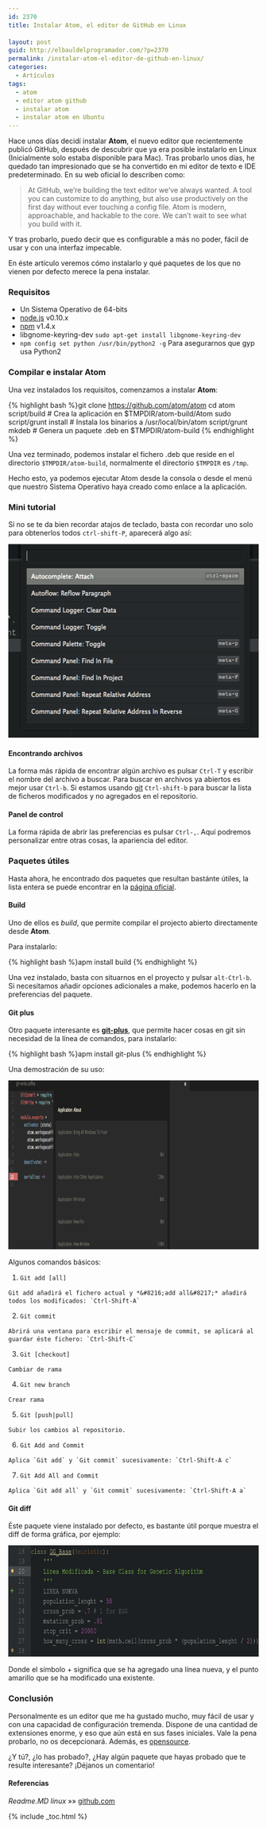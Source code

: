 ```yaml
---
id: 2370
title: Instalar Atom, el editor de GitHub en Linux

layout: post
guid: http://elbauldelprogramador.com/?p=2370
permalink: /instalar-atom-el-editor-de-github-en-linux/
categories:
  - Artículos
tags:
  - atom
  - editor atom github
  - instalar atom
  - instalar atom en Ubuntu
---
```

Hace unos días decidí instalar **Atom**, el nuevo editor que recientemente publicó GitHub, después de descubrir que ya era posible instalarlo en Linux (Inicialmente solo estaba disponible para Mac). Tras probarlo unos días, he quedado tan impresionado que se ha convertido en mi editor de texto e IDE predeterminado. En su web oficial lo describen como:

> At GitHub, we&#8217;re building the text editor we&#8217;ve always wanted. A tool you can customize to do anything, but also use productively on the first day without ever touching a config file. Atom is modern, approachable, and hackable to the core. We can&#8217;t wait to see what you build with it. 

Y tras probarlo, puedo decir que es configurable a más no poder, fácil de usar y con una interfaz impecable. 

En éste artículo veremos cómo instalarlo y qué paquetes de los que no vienen por defecto merece la pena instalar.

<!--more-->

### Requisitos

  * Un Sistema Operativo de 64-bits
  * <a target="_blank" href="http://nodejs.org/download/">node.js</a> v0.10.x
  * <a target="_blank" href="http://www.npmjs.org/">npm</a> v1.4.x 
  * libgnome-keyring-dev `sudo apt-get install libgnome-keyring-dev`
  * `npm config set python /usr/bin/python2 -g` Para asegurarnos que gyp usa Python2

### Compilar e instalar Atom

Una vez instalados los requisitos, comenzamos a instalar **Atom**:

{% highlight bash %}git clone https://github.com/atom/atom
cd atom
script/build # Crea la aplicación en $TMPDIR/atom-build/Atom
sudo script/grunt install # Instala los binarios a /usr/local/bin/atom
script/grunt mkdeb # Genera un paquete .deb en  $TMPDIR/atom-build
{% endhighlight %}

Una vez terminado, podemos instalar el fichero .deb que reside en el directorio `$TMPDIR/atom-build`, normalmente el directorio `$TMPDIR` es `/tmp`.

Hecho esto, ya podemos ejecutar Atom desde la consola o desde el menú que nuestro Sistema Operativo haya creado como enlace a la aplicación.

### Mini tutorial

Si no se te da bien recordar atajos de teclado, basta con recordar uno solo para obtenerlos todos `ctrl-shift-P`, aparecerá algo así:

<img src="/images/2014/05/cmd-alt-p-atom.png" alt="cmd-alt-p atom" width="548" height="390" class="aligncenter size-full wp-image-2373" />

#### Encontrando archivos

La forma más rápida de encontrar algún archivo es pulsar `Ctrl-T` y escribir el nombre del archivo a buscar. Para buscar en archivos ya abiertos es mejor usar `Ctrl-b`. Si estamos usando [git][1] `Ctrl-shift-b` para buscar la lista de ficheros modificados y no agregados en el repositorio.

#### Panel de control

La forma rápida de abrir las preferencias es pulsar `Ctrl-,`. Aquí podremos personalizar entre otras cosas, la apariencia del editor.

### Paquetes útiles

Hasta ahora, he encontrado dos paquetes que resultan bastánte útiles, la lista entera se puede encontrar en la <a href="https://atom.io/packages" target="_blank">página oficial</a>. 

#### Build

Uno de ellos es *build*, que permite compilar el projecto abierto directamente desde **Atom**.

Para instalarlo:

{% highlight bash %}apm install build
{% endhighlight %}

Una vez instalado, basta con situarnos en el proyecto y pulsar `alt-Ctrl-b`. Si necesitamos añadir opciones adicionales a make, podemos hacerlo en la preferencias del paquete.

#### Git plus

Otro paquete interesante es **<a href="https://atom.io/packages/git-plus" title="Git Plus" target="_blank">git-plus</a>**, que permite hacer cosas en git sin necesidad de la línea de comandos, para instalarlo:

{% highlight bash %}apm install git-plus
{% endhighlight %}

Una demostración de su uso:

<img src="/images/2014/05/git-plus-atom.gif" alt="git-plus-atom" width="1075" height="340" class="aligncenter size-full wp-image-2374" />

Algunos comandos básicos:

  1. `Git add [all]`
    
    Git add añadirá el fichero actual y *&#8216;add all&#8217;* añadirá todos los modificados: `Ctrl-Shift-A`

  2. `Git commit`
    
    Abrirá una ventana para escribir el mensaje de commit, se aplicará al guardar éste fichero: `Ctrl-Shift-C`

  3. `Git [checkout]`
    
    Cambiar de rama

  4. `Git new branch`
    
    Crear rama

  5. `Git [push|pull]`
    
    Subir los cambios al repositorio.

  6. `Git Add and Commit`
    
    Aplica `Git add` y `Git commit` sucesivamente: `Ctrl-Shift-A c`

  7. `Git Add All and Commit`
    
    Aplica `Git add all` y `Git commit` sucesivamente: `Ctrl-Shift-A a`

#### Git diff

Éste paquete viene instalado por defecto, es bastante útil porque muestra el diff de forma gráfica, por ejemplo:

<img src="/images/2014/05/git-diff-atom.png" alt="git diff atom" width="800" height="224" class="aligncenter size-full wp-image-2375" />

Donde el símbolo + significa que se ha agregado una línea nueva, y el punto amarillo que se ha modificado una existente.

### Conclusión

Personalmente es un editor que me ha gustado mucho, muy fácil de usar y con una capacidad de configuración tremenda. Dispone de una cantidad de extensiones enorme, y eso que aún está en sus fases iniciales. Vale la pena probarlo, no os decepcionará. Además, es [opensource][2].

¿Y tú?, ¿lo has probado?, ¿Hay algún paquete que hayas probado que te resulte interesante? ¡Déjanos un comentario!

#### Referencias

*Readme.MD linux* »» <a href="https://github.com/atom/atom/blob/master/docs/build-instructions/linux.md" target="_blank">github.com</a> 



 [1]: http://elbauldelprogramador.com/mini-tutorial-y-chuleta-de-comandos-git/ "Git: Mini Tutorial y chuleta de comandos"
 [2]: http://elbauldelprogramador.com/la-generacion-github-por-que-ahora-todos-estamos-en-el-opensource/ "La generación GitHub: Por qué ahora todos estamos en el opensource"

{% include _toc.html %}
